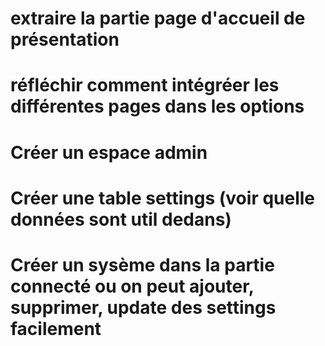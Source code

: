 # extraire la partie page d'accueil de présentation
# réfléchir comment intégréer les différentes pages dans les options

# Créer un espace admin

# Créer une table settings (voir quelle données sont util dedans)
# Créer un sysème dans la partie connecté ou on peut ajouter, supprimer, update des settings facilement

